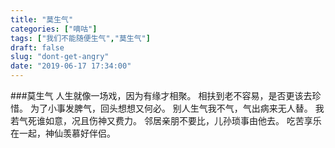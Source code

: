 ```yaml
---
title: "莫生气"
categories: ["嘀咕"]
tags: ["我们不能随便生气","莫生气"]
draft: false
slug: "dont-get-angry"
date: "2019-06-17 17:34:00"
---
```


###莫生气
人生就像一场戏，因为有缘才相聚。
相扶到老不容易，是否更该去珍惜。
为了小事发脾气，回头想想又何必。
别人生气我不气，气出病来无人替。
我若气死谁如意，况且伤神又费力。
邻居亲朋不要比，儿孙琐事由他去。
吃苦享乐在一起，神仙羡慕好伴侣。
